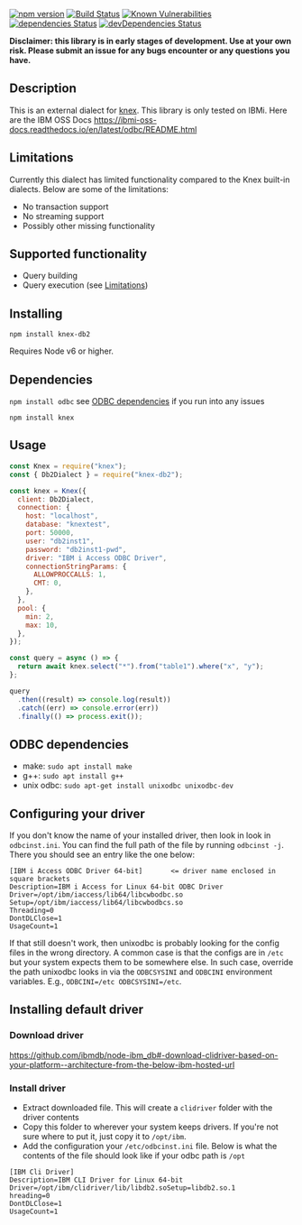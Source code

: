[![npm version](http://img.shields.io/npm/v/knex-db2.svg)](https://npmjs.org/package/knex-db2)
[![Build Status](https://travis-ci.org/henryjw/knex-db2.svg?branch=master)](https://travis-ci.org/henryjw/knex-db2)
[![Known Vulnerabilities](https://snyk.io/test/npm/knex-db2/badge.svg)](https://snyk.io/test/npm/knex-db2)
[![dependencies Status](https://david-dm.org/henryjw/knex-db2/status.svg)](https://david-dm.org/henryjw/knex-db2)
[![devDependencies Status](https://david-dm.org/henryjw/knex-db2/dev-status.svg)](https://david-dm.org/henryjw/knex-db2?type=dev)

**Disclaimer: this library is in early stages of development. Use at your own risk. Please submit an issue for any bugs encounter or any questions you have.**

## Description

This is an external dialect for [knex](https://github.com/tgriesser/knex). This library is only tested on IBMi. Here are the IBM OSS Docs https://ibmi-oss-docs.readthedocs.io/en/latest/odbc/README.html

## Limitations

Currently this dialect has limited functionality compared to the Knex built-in dialects. Below are some of the limitations:

- No transaction support
- No streaming support
- Possibly other missing functionality

## Supported functionality

- Query building
- Query execution (see [Limitations](#Limitations))

## Installing

`npm install knex-db2`

Requires Node v6 or higher.

## Dependencies

`npm install odbc` see [ODBC dependencies](#odbc-dependencies) if you run into any issues

`npm install knex`

## Usage

```javascript
const Knex = require("knex");
const { Db2Dialect } = require("knex-db2");

const knex = Knex({
  client: Db2Dialect,
  connection: {
    host: "localhost",
    database: "knextest",
    port: 50000,
    user: "db2inst1",
    password: "db2inst1-pwd",
    driver: "IBM i Access ODBC Driver",
    connectionStringParams: {
      ALLOWPROCCALLS: 1,
      CMT: 0,
    },
  },
  pool: {
    min: 2,
    max: 10,
  },
});

const query = async () => {
  return await knex.select("*").from("table1").where("x", "y");
};

query
  .then((result) => console.log(result))
  .catch((err) => console.error(err))
  .finally(() => process.exit());
```

## ODBC dependencies

- make: `sudo apt install make`
- g++: `sudo apt install g++`
- unix odbc: `sudo apt-get install unixodbc unixodbc-dev`

## Configuring your driver

If you don't know the name of your installed driver, then look in look in `odbcinst.ini`. You can find the full path of the file by running `odbcinst -j`.
There you should see an entry like the one below:

```
[IBM i Access ODBC Driver 64-bit]       <= driver name enclosed in square brackets
Description=IBM i Access for Linux 64-bit ODBC Driver
Driver=/opt/ibm/iaccess/lib64/libcwbodbc.so
Setup=/opt/ibm/iaccess/lib64/libcwbodbcs.so
Threading=0
DontDLClose=1
UsageCount=1
```

If that still doesn't work, then unixodbc is probably looking for the config files in the wrong directory. A common case is that the configs are in `/etc` but your system expects them to be somewhere else. In such case, override the path unixodbc looks in via the `ODBCSYSINI` and `ODBCINI` environment variables.
E.g., `ODBCINI=/etc ODBCSYSINI=/etc`.

## Installing default driver

### Download driver

https://github.com/ibmdb/node-ibm_db#-download-clidriver-based-on-your-platform--architecture-from-the-below-ibm-hosted-url

### Install driver

- Extract downloaded file. This will create a `clidriver` folder with the driver contents
- Copy this folder to wherever your system keeps drivers. If you're not sure where to put it, just copy it to `/opt/ibm`.
- Add the configuration your `/etc/odbcinst.ini` file. Below is what the contents of the file should look like if your odbc path is `/opt`

```
[IBM Cli Driver]
Description=IBM CLI Driver for Linux 64-bit
Driver=/opt/ibm/clidriver/lib/libdb2.soSetup=libdb2.so.1
hreading=0
DontDLClose=1
UsageCount=1
```
